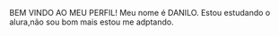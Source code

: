 BEM VINDO AO MEU PERFIL!
Meu nome é DANILO.
Estou estudando o alura,não sou bom mais estou me adptando.
